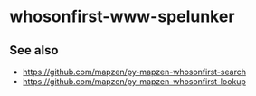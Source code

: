 # whosonfirst-www-spelunker

## See also

* https://github.com/mapzen/py-mapzen-whosonfirst-search
* https://github.com/mapzen/py-mapzen-whosonfirst-lookup